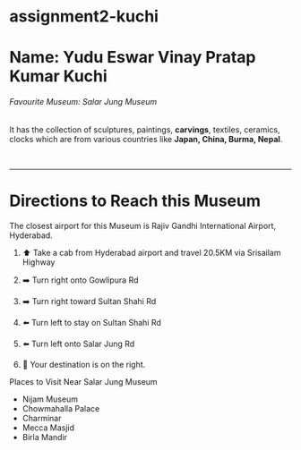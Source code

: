 # assignment2-kuchi

# Name: Yudu Eswar Vinay Pratap Kumar Kuchi

###### Favourite Museum: Salar Jung Museum

It has the collection of sculptures, paintings, **carvings**, textiles, ceramics, clocks which are from 
various countries like **Japan, China, Burma, Nepal**.

<br>

****


# Directions to Reach this Museum


The closest airport for this Museum is Rajiv Gandhi International Airport, Hyderabad.

1. ⬆️ Take a cab from Hyderabad airport and travel 20.5KM via Srisailam Highway

2. ➡️ Turn right onto Gowlipura Rd

3. ➡️ Turn right toward Sultan Shahi Rd

4. ⬅️ Turn left to stay on Sultan Shahi Rd

5. ⬅️ Turn left onto Salar Jung Rd

6. 📍  Your destination is on the right.

Places to Visit Near Salar Jung Museum

- Nijam Museum
- Chowmahalla Palace
- Charminar
- Mecca Masjid
- Birla Mandir